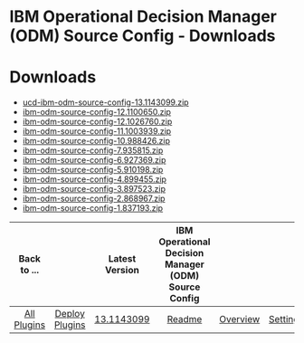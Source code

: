 
IBM Operational Decision Manager (ODM) Source Config - Downloads
================================================================

# Downloads

- [ucd-ibm-odm-source-config-13.1143099.zip](https://raw.githubusercontent.com/UrbanCode/IBM-UCD-PLUGINS/main/files/ibm-odm-source-config/ucd-ibm-odm-source-config-13.1143099.zip)
- [ibm-odm-source-config-12.1100650.zip](https://raw.githubusercontent.com/UrbanCode/IBM-UCD-PLUGINS/main/files/ibm-odm-source-config/ibm-odm-source-config-12.1100650.zip)
- [ibm-odm-source-config-12.1026760.zip](https://raw.githubusercontent.com/UrbanCode/IBM-UCD-PLUGINS/main/files/ibm-odm-source-config/ibm-odm-source-config-12.1026760.zip)
- [ibm-odm-source-config-11.1003939.zip](https://raw.githubusercontent.com/UrbanCode/IBM-UCD-PLUGINS/main/files/ibm-odm-source-config/ibm-odm-source-config-11.1003939.zip)
- [ibm-odm-source-config-10.988426.zip](https://raw.githubusercontent.com/UrbanCode/IBM-UCD-PLUGINS/main/files/ibm-odm-source-config/ibm-odm-source-config-10.988426.zip)
- [ibm-odm-source-config-7.935815.zip](https://raw.githubusercontent.com/UrbanCode/IBM-UCD-PLUGINS/main/files/ibm-odm-source-config/ibm-odm-source-config-7.935815.zip)
- [ibm-odm-source-config-6.927369.zip](https://raw.githubusercontent.com/UrbanCode/IBM-UCD-PLUGINS/main/files/ibm-odm-source-config/ibm-odm-source-config-6.927369.zip)
- [ibm-odm-source-config-5.910198.zip](https://raw.githubusercontent.com/UrbanCode/IBM-UCD-PLUGINS/main/files/ibm-odm-source-config/ibm-odm-source-config-5.910198.zip)
- [ibm-odm-source-config-4.899455.zip](https://raw.githubusercontent.com/UrbanCode/IBM-UCD-PLUGINS/main/files/ibm-odm-source-config/ibm-odm-source-config-4.899455.zip)
- [ibm-odm-source-config-3.897523.zip](https://raw.githubusercontent.com/UrbanCode/IBM-UCD-PLUGINS/main/files/ibm-odm-source-config/ibm-odm-source-config-3.897523.zip)
- [ibm-odm-source-config-2.868967.zip](https://raw.githubusercontent.com/UrbanCode/IBM-UCD-PLUGINS/main/files/ibm-odm-source-config/ibm-odm-source-config-2.868967.zip)
- [ibm-odm-source-config-1.837193.zip](https://raw.githubusercontent.com/UrbanCode/IBM-UCD-PLUGINS/main/files/ibm-odm-source-config/ibm-odm-source-config-1.837193.zip)

|Back to ...||Latest Version|IBM Operational Decision Manager (ODM) Source Config ||||
| :---: | :---: | :---: | :---: | :---: | :---: | :---: |
|[All Plugins](../../index.md)|[Deploy Plugins](../README.md)|[13.1143099](https://raw.githubusercontent.com/UrbanCode/IBM-UCD-PLUGINS/main/files/ibm-odm-source-config/ucd-ibm-odm-source-config-13.1143099.zip)|[Readme](README.md)|[Overview](overview.md)|[Settings](settings.md)|[Usage](usage.md)|
